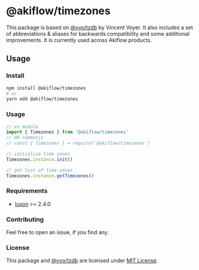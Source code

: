 # @akiflow/timezones

This package is based on [@vvo/tzdb](https://github.com/vvo/tzdb) by Vincent Voyer. It also includes a set of abbreviations & aliases for backwards compatibility and some additional improvements. 
It is currently used across Akiflow products.

## Usage

### Install
```bash
npm install @akiflow/timezones
# or
yarn add @akiflow/timezones
```

### Usage
```js
// es module
import { Timezones } from '@akiflow/timezones'
// OR commonjs
// const { Timezones } = require('@akiflow/timezones')

// initialize time zones
Timezones.instance.init()

// get list of time zones 
Timezones.instance.getTimezones()
```

### Requirements
- [luxon](https://github.com/moment/luxon/) >= 2.4.0

### Contributing
Feel free to open an issue, if you find any.


### License
This package and [@vvo/tzdb](https://github.com/vvo/tzdb) are licensed under [MIT License](LICENSE).
